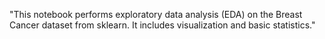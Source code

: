 "This notebook performs exploratory data analysis (EDA) on the Breast Cancer dataset from sklearn. It includes visualization and basic statistics."
